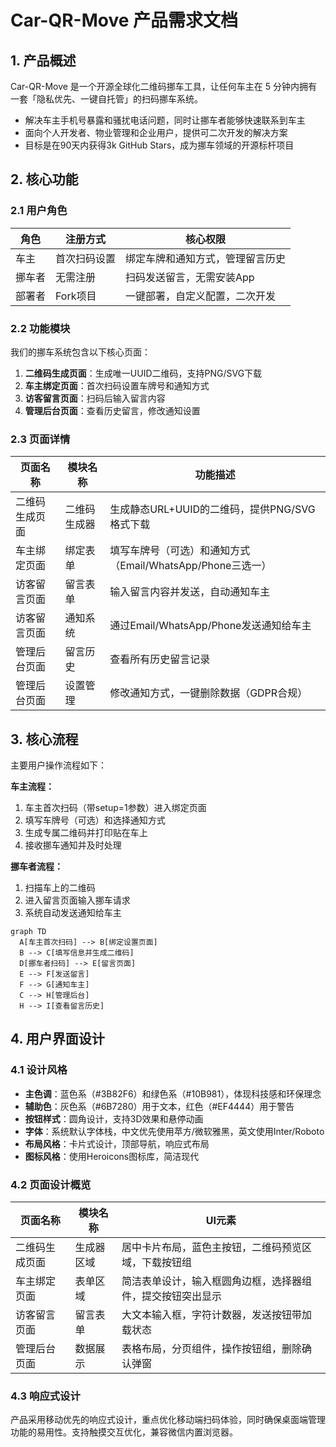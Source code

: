 # Car-QR-Move 产品需求文档

## 1. 产品概述

Car-QR-Move 是一个开源全球化二维码挪车工具，让任何车主在 5 分钟内拥有一套「隐私优先、一键自托管」的扫码挪车系统。

- 解决车主手机号暴露和骚扰电话问题，同时让挪车者能够快速联系到车主
- 面向个人开发者、物业管理和企业用户，提供可二次开发的解决方案
- 目标是在90天内获得3k GitHub Stars，成为挪车领域的开源标杆项目

## 2. 核心功能

### 2.1 用户角色

| 角色 | 注册方式 | 核心权限 |
|------|----------|----------|
| 车主 | 首次扫码设置 | 绑定车牌和通知方式，管理留言历史 |
| 挪车者 | 无需注册 | 扫码发送留言，无需安装App |
| 部署者 | Fork项目 | 一键部署，自定义配置，二次开发 |

### 2.2 功能模块

我们的挪车系统包含以下核心页面：

1. **二维码生成页面**：生成唯一UUID二维码，支持PNG/SVG下载
2. **车主绑定页面**：首次扫码设置车牌号和通知方式
3. **访客留言页面**：扫码后输入留言内容
4. **管理后台页面**：查看历史留言，修改通知设置

### 2.3 页面详情

| 页面名称 | 模块名称 | 功能描述 |
|----------|----------|----------|
| 二维码生成页面 | 二维码生成器 | 生成静态URL+UUID的二维码，提供PNG/SVG格式下载 |
| 车主绑定页面 | 绑定表单 | 填写车牌号（可选）和通知方式（Email/WhatsApp/Phone三选一） |
| 访客留言页面 | 留言表单 | 输入留言内容并发送，自动通知车主 |
| 访客留言页面 | 通知系统 | 通过Email/WhatsApp/Phone发送通知给车主 |
| 管理后台页面 | 留言历史 | 查看所有历史留言记录 |
| 管理后台页面 | 设置管理 | 修改通知方式，一键删除数据（GDPR合规） |

## 3. 核心流程

主要用户操作流程如下：

**车主流程：**
1. 车主首次扫码（带setup=1参数）进入绑定页面
2. 填写车牌号（可选）和选择通知方式
3. 生成专属二维码并打印贴在车上
4. 接收挪车通知并及时处理

**挪车者流程：**
1. 扫描车上的二维码
2. 进入留言页面输入挪车请求
3. 系统自动发送通知给车主

```mermaid
graph TD
  A[车主首次扫码] --> B[绑定设置页面]
  B --> C[填写信息并生成二维码]
  D[挪车者扫码] --> E[留言页面]
  E --> F[发送留言]
  F --> G[通知车主]
  C --> H[管理后台]
  H --> I[查看留言历史]
```

## 4. 用户界面设计

### 4.1 设计风格

- **主色调**：蓝色系（#3B82F6）和绿色系（#10B981），体现科技感和环保理念
- **辅助色**：灰色系（#6B7280）用于文本，红色（#EF4444）用于警告
- **按钮样式**：圆角设计，支持3D效果和悬停动画
- **字体**：系统默认字体栈，中文优先使用苹方/微软雅黑，英文使用Inter/Roboto
- **布局风格**：卡片式设计，顶部导航，响应式布局
- **图标风格**：使用Heroicons图标库，简洁现代

### 4.2 页面设计概览

| 页面名称 | 模块名称 | UI元素 |
|----------|----------|--------|
| 二维码生成页面 | 生成器区域 | 居中卡片布局，蓝色主按钮，二维码预览区域，下载按钮组 |
| 车主绑定页面 | 表单区域 | 简洁表单设计，输入框圆角边框，选择器组件，提交按钮突出显示 |
| 访客留言页面 | 留言表单 | 大文本输入框，字符计数器，发送按钮带加载状态 |
| 管理后台页面 | 数据展示 | 表格布局，分页组件，操作按钮组，删除确认弹窗 |

### 4.3 响应式设计

产品采用移动优先的响应式设计，重点优化移动端扫码体验，同时确保桌面端管理功能的易用性。支持触摸交互优化，兼容微信内置浏览器。